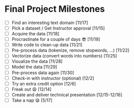 Final Project Milestones
======

- [ ] Find an interesting text domain [11/17]
- [ ] Pick a dataset / Get Instructor approval [11/15]
- [ ] Acquire the data [11/18]
- [ ] Procrastinate for a couple of days 😎 [11/19]
- [ ] Write code to clean-up data [11/21]
- [ ] Pre-process data (tokenize, remove stopwords, ...) [11/22]
- [ ] Vectorize data (convert words into numbers)  [11/25]
- [ ] Visualize the data [11/28]
- [ ] Model the data [11/29]
- [ ] Pre-process data again [11/30]
- [ ] Check-in with instructor (optional) [12/2]
- [ ] Try an extra credit option [12/6]
- [ ] Freak out 😩 [12/14]
- [ ] Create and deliver technical presentation [12/15-12/16]
- [ ] Take a nap 😪 [5/17]